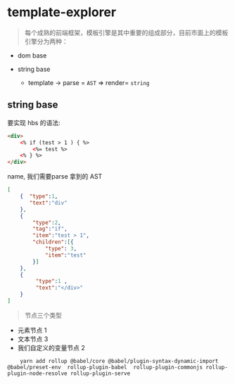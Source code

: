 # template-explorer

> 每个成熟的前端框架，模板引擎是其中重要的组成部分，目前市面上的模板引擎分为两种：

* dom base

* string base 
    - template -> parse = `AST` => render= `string`


## string base
要实现 hbs 的语法:

```html
<div>
    <% if (test > 1 ) { %>
        <%= test %>
    <% } %>
</div>

```
name, 我们需要parse 拿到的 AST

```json
[
    {  "type":1,
       "text":"div"
    },
    {
        "type":2,
        "tag":"if",
        "item":"test > 1",
        "children":[{
            "type": 3,
            "item":"test"
        }]
    },
    {
         "type":1 ,
         "text":"</div>"
    }
]

```

> 节点三个类型

 * 元素节点 1
 * 文本节点 3
 * 我们自定义的变量节点 2

``` shell
    yarn add rollup @babel/core @babel/plugin-syntax-dynamic-import @babel/preset-env  rollup-plugin-babel  rollup-plugin-commonjs rollup-plugin-node-resolve rollup-plugin-serve
```